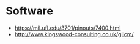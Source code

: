 # Software 

* https://mil.ufl.edu/3701/pinouts/7400.html
* http://www.kingswood-consulting.co.uk/giicm/
